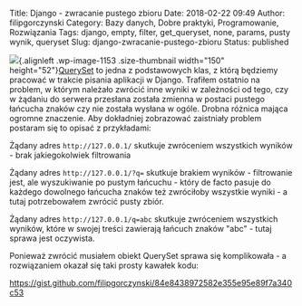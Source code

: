 Title: Django - zwracanie pustego zbioru
Date: 2018-02-22 09:49
Author: filipgorczynski
Category: Bazy danych, Dobre praktyki, Programowanie, Rozwiązania
Tags: django, empty, filter, get_queryset, none, params, pusty wynik, queryset
Slug: django-zwracanie-pustego-zbioru
Status: published

![](https://filipgorczynski.files.wordpress.com/2015/10/django-logo-positive.png?w=150){.alignleft .wp-image-1153 .size-thumbnail width="150" height="52"}[QuerySet](https://docs.djangoproject.com/en/dev/ref/models/querysets/#django.db.models.query.QuerySet) to jedna z podstawowych klas, z którą będziemy pracować w trakcie pisania aplikacji w Django. Trafiłem ostatnio na problem, w którym należało zwrócić inne wyniki w zależności od tego, czy w żądaniu do serwera przesłana została zmienna w postaci pustego łańcucha znaków czy nie została wysłana w ogóle. Drobna różnica mająca ogromne znaczenie. Aby dokładniej zobrazować zaistniały problem postaram się to opisać z przykładami:

Żądany adres `http://127.0.0.1/` skutkuje zwróceniem wszystkich wyników - brak jakiegokolwiek filtrowania

Żądany adres `http://127.0.0.1/?q=` skutkuje brakiem wyników - filtrowanie jest, ale wyszukiwanie po pustym łańcuchu - który de facto pasuje do każdego dowolnego łańcucha znaków też zwróciłoby wszystkie wyniki - a tutaj potrzebowałem zwrócić pusty zbiór.

Żądany adres `http://127.0.0.1/q=abc` skutkuje zwróceniem wszystkich wyników, które w swojej treści zawierają łańcuch znaków "abc" - tutaj sprawa jest oczywista.

Ponieważ zwrócić musiałem obiekt QuerySet sprawa się komplikowała - a rozwiązaniem okazał się taki prosty kawałek kodu:

https://gist.github.com/filipgorczynski/84e8438972582e355e95e89f7a340c53
